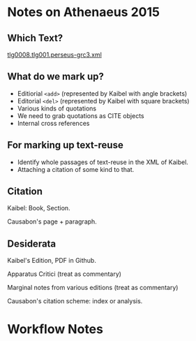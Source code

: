 # Notes on Athenaeus 2015

## Which Text?
[tlg0008.tlg001.perseus-grc3.xml](https://github.com/PerseusDL/canonical/blob/master/CTS_XML_TEI/perseus/greekLit/tlg0008/tlg001/tlg0008.tlg001.perseus-grc3.xml)

## What do we mark up?

- Editiorial `<add>` (represented by Kaibel with angle brackets)
- Editorial `<del>` (represented by Kaibel with square brackets)
- Various kinds of quotations
- We need to grab quotations as CITE objects
- Internal cross references

## For marking up text-reuse

- Identify whole passages of text-reuse in the XML of Kaibel. 
- Attaching a citation of some kind to that. 

## Citation

Kaibel: Book, Section.

Causabon's page + paragraph.

## Desiderata

Kaibel's Edition, PDF in Github.

Apparatus Critici (treat as commentary)

Marginal notes from various editions (treat as commentary)

Causabon's citation scheme: index or analysis.


# Workflow Notes




